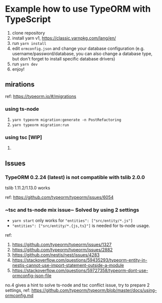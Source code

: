 # Example how to use TypeORM with TypeScript

1. clone repository
2. install yarn v1, https://classic.yarnpkg.com/lang/en/
3. run `yarn install`
4. edit `ormconfig.json` and change your database configuration (e.g. username/password/database, you can also change a database type, but don't forget to install specific database drivers)
5. run `yarn dev`
6. enjoy!

## mirations

ref: https://typeorm.io/#/migrations

### using ts-node

1. `yarn typeorm migration:generate -n PostRefactoring`
2. `yarn typeorm migration:run`

### using tsc [WIP]

1.

## Issues

### TypeORM 0.2.24 (latest) is not compatible with tslib 2.0.0

tslib 1.11.2/1.13.0 works

ref: https://github.com/typeorm/typeorm/issues/6054

### ~tsc and ts-node mix issue~ Solved by using 2 settings

- `yarn start` only works for `"entities": ["src/entity/*.js"]`
- `"entities": ["src/entity/*.{js,ts}"]` is needed for ts-node usage.

ref:

1. https://github.com/typeorm/typeorm/issues/1327
2. https://github.com/typeorm/typeorm/issues/2882
3. https://github.com/nestjs/nest/issues/4283
4. https://stackoverflow.com/questions/59435293/typeorm-entity-in-nestjs-cannot-use-import-statement-outside-a-module
5. https://stackoverflow.com/questions/59727358/typeorm-dont-use-ormconfig-json-file

no.4 gives a hint to solve ts-node and tsc conflict issue, try to prepare 2 settings, ref: https://github.com/typeorm/typeorm/blob/master/docs/using-ormconfig.md
